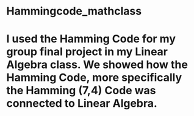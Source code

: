 # Hammingcode_mathclass

# I used the Hamming Code for my group final project in my Linear Algebra class. We showed how the Hamming Code, more specifically the Hamming (7,4) Code was connected to Linear Algebra. 
